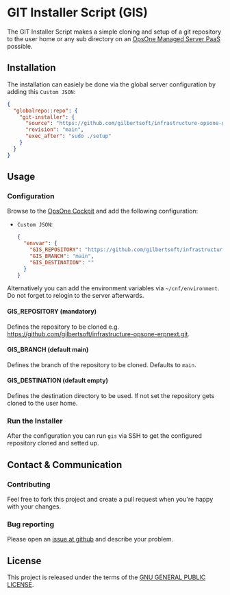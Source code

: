 # GIT Installer Script (GIS)

The GIT Installer Script makes a simple cloning and setup of a git repository to
the user home or any sub directory on an [OpsOne Managed Server PaaS](https://opsone.ch/hosting/managed-server)
possible.

## Installation

The installation can easiely be done via the global server configuration by
adding this `Custom JSON`:

```json
{
  "globalrepo::repo": {
    "git-installer": {
      "source": "https://github.com/gilbertsoft/infrastructure-opsone-git-installer.git",
      "revision": "main",
      "exec_after": "sudo ./setup"
    }
  }
}
```

## Usage

### Configuration

Browse to the [OpsOne Cockpit](https://cockpit.opsone.ch) and add the following
configuration:

* `Custom JSON`:

  ```json
  {
    "envvar": {
      "GIS_REPOSITORY": "https://github.com/gilbertsoft/infrastructure-opsone-erpnext.git",
      "GIS_BRANCH": "main",
      "GIS_DESTINATION": ""
    }
  }
  ```

Alternatively you can add the environment variables via `~/cnf/environment`. Do
not forget to relogin to the server afterwards.

#### GIS_REPOSITORY (mandatory)

Defines the repository to be cloned e.g. <https://github.com/gilbertsoft/infrastructure-opsone-erpnext.git>.

#### GIS_BRANCH (default main)

Defines the branch of the repository to be cloned. Defaults to `main`.

#### GIS_DESTINATION (default empty)

Defines the destination directory to be used. If not set the repository gets
cloned to the user home.

### Run the Installer

After the configuration you can run `gis` via SSH to get the configured
repository cloned and setted up.

## Contact & Communication

### Contributing

Feel free to fork this project and create a pull request when you're happy
with your changes.

### Bug reporting

Please open an [issue at github](https://github.com/gilbertsoft/infrastructure-opsone-git-installer/issues)
and describe your problem.

## License

This project is released under the terms of the [GNU GENERAL PUBLIC LICENSE](LICENSE).
